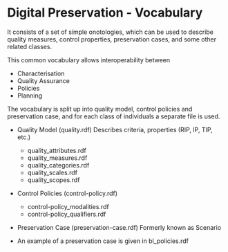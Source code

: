 Digital Preservation - Vocabulary
=================================

It consists of a set of simple onotologies, which can be used to describe quality measures, control properties, preservation cases, and some other related classes.

This common vocabulary allows interoperability between 
* Characterisation 
* Quality Assurance
* Policies
* Planning

The vocabulary is split up into quality model, control policies and preservation case, 
and for each class of individuals a separate file is used.

* Quality Model (quality.rdf)
  Describes criteria, properties (RIP, IP, TIP, etc.)
  * quality_attributes.rdf
  * quality_measures.rdf
  * quality_categories.rdf
  * quality_scales.rdf
  * quality_scopes.rdf

  
* Control Policies (control-policy.rdf)
  * control-policy_modalities.rdf
  * control-policy_qualifiers.rdf

* Preservation Case (preservation-case.rdf)
  Formerly known as Scenario
  
* An example of a preservation case is given in bl_policies.rdf
  
